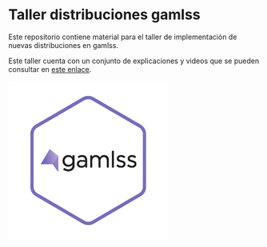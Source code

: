 # Taller distribuciones gamlss

Este repositorio contiene material para el taller de 
implementación de nuevas distribuciones en gamlss.

Este taller cuenta con un conjunto de explicaciones y videos que se 
pueden consultar en [este enlace](https://freddy.quarto.pub/dists-gamlss/).

<img src="Figs/hexalog_gamlss.png" align="left" alt="" width="320" style="margin-right:20px;" />
